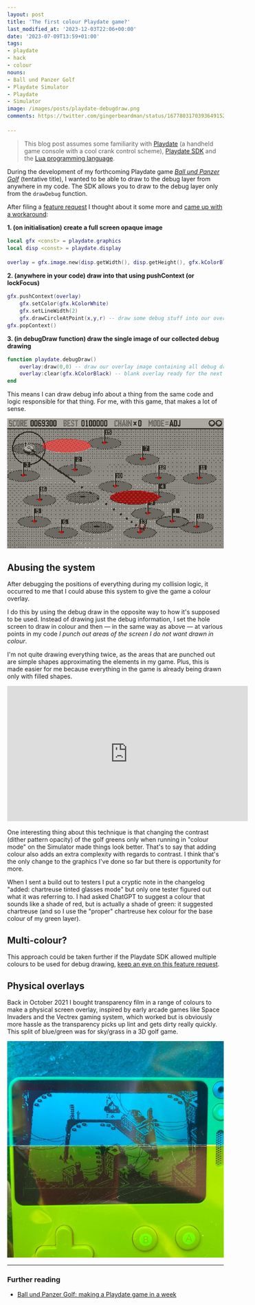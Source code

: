 ```yaml
---
layout: post
title: 'The first colour Playdate game?'
last_modified_at: '2023-12-03T22:06+00:00'
date: '2023-07-09T13:59+01:00'
tags:
- playdate
- hack
- colour
nouns:
- Ball und Panzer Golf
- Playdate Simulator
- Playdate
- Simulator
image: /images/posts/playdate-debugdraw.png
comments: https://twitter.com/gingerbeardman/status/1677803170393649152

---
```


> This blog post assumes some familiarity with [Playdate](https://play.date) (a handheld game console with a cool crank control scheme), [Playdate SDK](https://play.date/dev/) and the [Lua programming language](https://www.lua.org/manual/5.4/).

During the development of my forthcoming Playdate game *[Ball und Panzer Golf](/2023/06/26/ball-und-panzer-golf-making-a-playdate-game-in-a-week/)* (tentative title), I wanted to be able to draw to the debug layer from anywhere in my code. The SDK allows you to draw to the debug layer only from the `drawDebug` function.

After filing a [feature request](https://devforum.play.date/t/additional-way-to-do-debug-draw-from-anywhere-in-code/11735) I thought about it some more and [came up with a workaround](): 

**1. (on initialisation) create a full screen opaque image**

```lua
local gfx <const> = playdate.graphics
local disp <const> = playdate.display

overlay = gfx.image.new(disp.getWidth(), disp.getHeight(), gfx.kColorBlack)
```

**2. (anywhere in your code) draw into that using pushContext (or lockFocus)**

```lua
gfx.pushContext(overlay)
    gfx.setColor(gfx.kColorWhite)
    gfx.setLineWidth(2)
    gfx.drawCircleAtPoint(x,y,r) -- draw some debug stuff into our overlay image
gfx.popContext()
```

**3. (in debugDraw function) draw the single image of our collected debug drawing**

```lua
function playdate.debugDraw()
    overlay:draw(0,0) -- draw our overlay image containing all debug draws
    overlay:clear(gfx.kColorBlack) -- blank overlay ready for the next update
end
```

This means I can draw debug info about a thing from the same code and logic responsible for that thing. For me, with this game, that makes a lot of sense.

![PNG](/images/posts/playdate-debugdraw.png#playdate)

## Abusing the system

After debugging the positions of everything during my collision logic, it occurred to me that I could abuse this system to give the game a colour overlay. 

I do this by using the debug draw in the opposite way to how it's supposed to be used. Instead of drawing just the debug information, I set the hole screen to draw in colour and then — in the same way as above — at various points in my code *I punch out areas of the screen I do not want drawn in colour*. 

I'm not quite drawing everything twice, as the areas that are punched out are simple shapes approximating the elements in my game. Plus, this is made easier for me because everything in the game is already being drawn only with filled shapes.

<iframe width="560" height="315" src="https://www.youtube.com/embed/fqv1kwfW5r8" title="YouTube video player" frameborder="0" allow="accelerometer; autoplay; clipboard-write; encrypted-media; gyroscope; picture-in-picture; web-share" allowfullscreen></iframe>

One interesting thing about this technique is that changing the contrast (dither pattern opacity) of the golf greens only when running in "colour mode" on the Simulator made things look better. That's to say that adding colour also adds an extra complexity with regards to contrast. I think that's the only change to the graphics I've done so far but there is opportunity for more.

When I sent a build out to testers I put a cryptic note in the changelog "added: chartreuse tinted glasses mode" but only one tester figured out what it was referring to. I had asked ChatGPT to suggest a colour that sounds like a shade of red, but is actually a shade of green: it suggested chartreuse (and so I use the "proper" chartreuse hex colour for the base colour of my green layer).

## Multi-colour?

This approach could be taken further if the Playdate SDK allowed multiple colours to be used for debug drawing, [keep an eye on this feature request](https://devforum.play.date/t/support-mutiple-colors-in-debugdraw/5848).

## Physical overlays

Back in October 2021 I bought transparency film in a range of colours to make a physical screen overlay, inspired by early arcade games like Space Invaders and the Vectrex gaming system, which worked but is obviously more hassle as the transparency picks up lint and gets dirty really quickly. This split of blue/green was for sky/grass in a 3D golf game.

![JPG](/images/posts/playdate-physical-overlays.jpg)

----

### Further reading

* [Ball und Panzer Golf: making a Playdate game in a week](/2023/06/26/ball-und-panzer-golf-making-a-playdate-game-in-a-week/)
